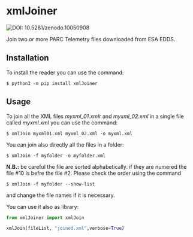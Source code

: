 # xmlJoiner
![DOI: 10.5281/zenodo.10050908](https://zenodo.org/badge/DOI/10.5281/zenodo.10050908.svg)

Join two or more PARC Telemetry files downloaded from ESA EDDS.

## Installation

To install the reader you can use the command:

```console
$ python3 -m pip install xmlJoiner
```

## Usage

To join all the XML files *myxml_01.xmlr* and *myxml_02.xml* in a single file called *myxml.xml* you can use the command:

```console
$ xmlJoin myxml01.xml myxml_02.xml -o myxml.xml
``````

You can join also directly all the files in a folder:

```console
$ xmlJoin -f myfolder -o myfolder.xml
```

**N.B.:** be careful the file are sorted alphabetically. if they are numered the file #10 is befre the file #2. Please check the order using the command 

```console
$ xmlJoin -f myfolder --show-list
```
and change the file names if it is necessary.

You can use it also as library:

```python
from xmlJoiner import xmlJoin

xmlJoin(fileList, "joined.xml",verbose=True)
```
